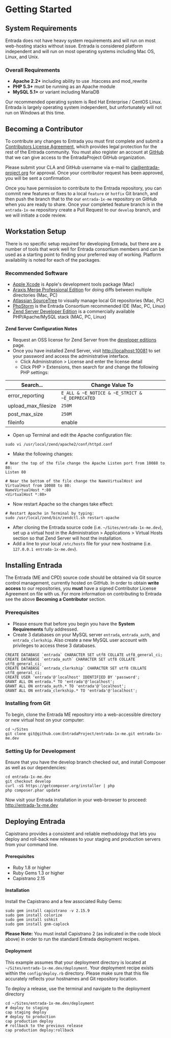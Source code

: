 # Getting Started

## System Requirements

Entrada does not have heavy system requirements and will run on most web-hosting stacks without issue. Entrada is considered platform independent and will run on most operating systems including Mac OS, Linux, and Unix.

### Overall Requirements

* **Apache 2.2+** including ability to use .htaccess and mod_rewrite
* **PHP 5.3+** must be running as an Apache module 
* **MySQL 5.1+** or variant including MariaDB

Our recommended operating system is Red Hat Enterprise / CentOS Linux. Entrada is largely operating system independent, but unfortunately will not run on Windows at this time.

## Becoming a Contributor

To contribute any changes to Entrada you must first complete and submit a [Contributors License Agreement](http://www.entrada-project.org/wp-content/uploads/Entrada-CLA.pdf), which provides legal protection for the rest of the Entrada community. You must also register an account at [GitHub](https://github.com) that we can give access to the EntradaProject GitHub organization.

Please submit your CLA and GitHub username via e-mail to [cla@entrada-project.org](mailto:cla@entrada-project.org) for approval. Once your contributor request has been approved, you will be sent a confirmation.

Once you have permission to contribute to the Entrada repository, you can commit new features or fixes to a local  `feature` or `hotfix` Git branch, and then push the branch that to the our `entrada-1x-me` repository on GitHub when you are ready to share. Once your completed feature branch is in the `entrada-1x-me` repository create a Pull Request to our `develop` branch, and we will initiate a code review.

## Workstation Setup

There is no specific setup required for developing Entrada, but there are a number of tools that work well for Entrada consortium members and can be used as a starting point to finding your preferred way of working. Platform availability is noted for each of the packages.

### Recommended Software

- [Apple Xcode](https://developer.apple.com/xcode) is Apple's development tools package (Mac)
- [Araxis Merge Professional Edition](http://www.araxis.com/merge/) for doing diffs between multiple directories (Mac, PC)
- [Atlassian SourceTree](http://www.sourcetreeapp.com/) to visually manage local Git repositories (Mac, PC)
- [PhpStorm](http://www.jetbrains.com/phpstorm/) is the Entrada Consortium recommended IDE (Mac, PC, Linux)
- [Zend Server Developer Edition](http://www.zend.com/en/products/server/downloads) is a commercially available PHP/Apache/MySQL stack (MAC, PC, Linux)

#### Zend Server Configuration Notes 

- Request an OSS license for Zend Server from the [developer editions](http://www.zend.com/en/products/server/developer-editions-comparison) page.
- Once you have installed Zend Server, visit [http://localhost:10081](http://localhost:10081) to set your password and access the administrative interface.
    * Click Administration > License and enter the license detail
    * Click PHP > Extensions, then search for and change the following PHP settings:

| Search...           | Change Value To                                 |
| -----------------   | ----------------------------------------------- |
| error_reporting     | `E_ALL & ~E_NOTICE & ~E_STRICT & ~E_DEPRECATED` |
| upload_max_filesize | `250M`                                          |
| post_max_size       | `250M`                                          |
| fileinfo            | enable                                          |


- Open up Terminal and edit the Apache configuration file:
```
sudo vi /usr/local/zend/apache2/conf/httpd.conf
```
- Make the following changes:
```
# Near the top of the file change the Apache Listen port from 10088 to 80:
Listen 80

# Near the bottom of the file change the NameVirtualHost and VirtualHost from 10088 to 80:
NameVirtualHost *:80
<VirtualHost *:80>
```
- Now restart Apache so the changes take effect:
```
# Restart Apache in Terminal by typing:
sudo /usr/local/zend/bin/zendctl.sh restart-apache
```
- After cloning the Entrada source code (i.e. `~/Sites/entrada-1x-me.dev`), set up a virtual host in the Administration > Applications > Virtual Hosts section so that Zend Server will host the installation.
- Add a line to your local `/etc/hosts` file for your new hostname (i.e. `127.0.0.1 entrada-1x-me.dev`).

## Installing Entrada

The Entrada (ME and CPD) source code should be obtained via Git source control management, currently hosted on GitHub. In order to obtain **write access** to our repositories, you **must** have a signed Contributor License Agreement on file with us. For more information on contributing to Entrada see the above **Becoming a Contributor** section.

### Prerequisites 

* Please ensure that before you begin you have the **System Requirements** fully addressed.
* Create 3 databases on your MySQL server `entrada`, `entrada_auth`, and `entrada_clerkship`. Also create a new MySQL user account with privileges to access these 3 databases.
```
CREATE DATABASE `entrada` CHARACTER SET utf8 COLLATE utf8_general_ci;
CREATE DATABASE `entrada_auth` CHARACTER SET utf8 COLLATE utf8_general_ci;
CREATE DATABASE `entrada_clerkship` CHARACTER SET utf8 COLLATE utf8_general_ci;
CREATE USER 'entrada'@'localhost' IDENTIFIED BY 'password';
GRANT ALL ON entrada.* TO 'entrada'@'localhost';
GRANT ALL ON entrada_auth.* TO 'entrada'@'localhost';
GRANT ALL ON entrada_clerkship.* TO 'entrada'@'localhost';
```

### Installing from Git

To begin, clone the Entrada ME repository into a web-accessible directory or new virtual host on your computer:
```
cd ~/Sites
git clone git@github.com:EntradaProject/entrada-1x-me.git entrada-1x-me.dev
```

### Setting Up for Development

Ensure that you have the develop branch checked out, and install Composer as well as our dependencies:
```
cd entrada-1x-me.dev
git checkout develop
curl -sS https://getcomposer.org/installer | php
php composer.phar update
```

Now visit your Entrada installation in your web-browser to proceed: http://entrada-1x-me.dev

## Deploying Entrada

Capistrano provides a consistent and reliable methodology that lets you deploy and roll-back new releases to your staging and production servers from your command line.

#### Prerequisites
- Ruby 1.8 or higher
- Ruby Gems 1.3 or higher
- Capistrano 2.15

#### Installation
Install the Capistrano and a few associated Ruby Gems:
```
sudo gem install capistrano -v 2.15.9
sudo gem install colorize
sudo gem install sshkit
sudo gem install gnm-caplock
```

**Please Note:** You must install Capistrano 2 (as indicated in the code block above) in order to run the standard Entrada deployment recipes.

#### Deployment

This example assumes that your deployment directory is located at `~/Sites/entrada-1x-me.dev/deployment`. Your deployment recipe exists within the `config/deploy.rb` directory. Please make sure that this file accurately reflects your hostnames and Git repository location.

To deploy a release, use the terminal and navigate to the deployment directory
```
cd ~/Sites/entrada-1x-me.dev/deployment
# deploy to staging
cap staging deploy
# deploy to production
cap production deploy
# rollback to the previous release
cap production deploy:rollback
```
